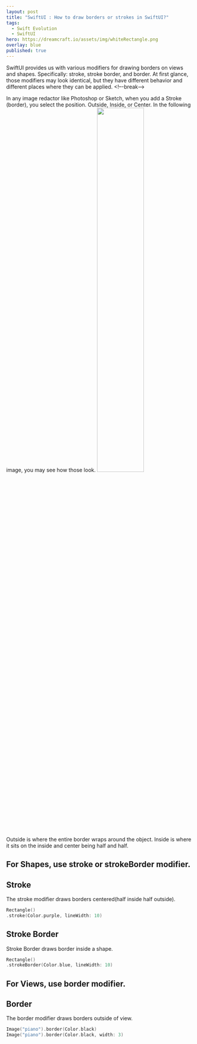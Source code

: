 ```yaml
---
layout: post
title: "SwiftUI : How to draw borders or strokes in SwiftUI?"
tags:
  - Swift Evolution
  - SwiftUI
hero: https://dreamcraft.io/assets/img/whiteRectangle.png
overlay: blue
published: true
---
```

SwiftUI provides us with various modifiers for drawing borders on views and shapes. Specifically: stroke, stroke border, and border. At first glance, those modifiers may look identical, but they have different behavior and different places where they can be applied.
 <!–-break-–>
 
 In any image redactor like Photoshop or Sketch, when you add a Stroke (border), you select the position. Outside, Inside, or Center.  In the following image, you may see how those look. 
 <img src="https://dreamcraft.io/assets/img/borders/borderdraw.png" style="width: 50%; height: 50%"/>​
 Outside is where the entire border wraps around the object. Inside is where it sits on the inside and center being half and half.

 
##  For Shapes, use **stroke** or **strokeBorder** modifier.

## Stroke
The stroke modifier draws borders centered(half inside half outside).

```swift
Rectangle()
.stroke(Color.purple, lineWidth: 10)
```

## Stroke Border

Stroke Border draws border inside a shape.

```swift
Rectangle()
.strokeBorder(Color.blue, lineWidth: 10)
```

## For Views, use **border** modifier.

## Border

The border modifier draws borders outside of view.

```swift
Image("piano").border(Color.black)
Image("piano").border(Color.black, width: 3)
```

